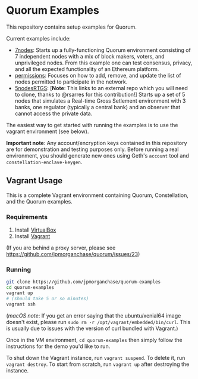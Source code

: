 # Quorum Examples

This repository contains setup examples for Quorum.

Current examples include:
* [7nodes](https://github.com/jpmorganchase/quorum-examples/tree/master/examples/7nodes): Starts up a fully-functioning Quorum environment consisting of 7 independent nodes with a mix of block makers, voters, and unprivileged nodes. From this example one can test consensus, privacy, and all the expected functionality of an Ethereum platform.
* [permissions](https://github.com/jpmorganchase/quorum-examples/tree/master/examples/permissions): Focuses on how to add, remove, and update the list of nodes permitted to participate in the network.
* [5nodesRTGS](https://github.com/bacen/quorum-examples/tree/master/examples/5nodesRTGS): [__Note__: This links to an external repo which you will need to clone, thanks to @rsarres for this contribution!] Starts up a set of 5 nodes that simulates a Real-time Gross Setlement environment with 3 banks, one regulator (typically a central bank) and an observer that cannot access the private data. 

The easiest way to get started with running the examples is to use the vagrant environment (see below).

**Important note**: Any account/encryption keys contained in this repository are for
demonstration and testing purposes only. Before running a real environment, you should
generate new ones using Geth's `account` tool and `constellation-enclave-keygen`.

## Vagrant Usage

This is a complete Vagrant environment containing Quorum, Constellation, and the
Quorum examples.

### Requirements

  1. Install [VirtualBox](https://www.virtualbox.org/wiki/Downloads)
  1. Install [Vagrant](https://www.vagrantup.com/downloads.html)

(If you are behind a proxy server, please see https://github.com/jpmorganchase/quorum/issues/23)

### Running

```sh
git clone https://github.com/jpmorganchase/quorum-examples
cd quorum-examples
vagrant up
# (should take 5 or so minutes)
vagrant ssh
```

(*macOS note*: If you get an error saying that the ubuntu/xenial64 image doesn't
exist, please run `sudo rm -r /opt/vagrant/embedded/bin/curl`. This is usually due to
issues with the version of curl bundled with Vagrant.)

Once in the VM environment, `cd quorum-examples` then simply follow the
instructions for the demo you'd like to run.

To shut down the Vagrant instance, run `vagrant suspend`. To delete it, run
`vagrant destroy`. To start from scratch, run `vagrant up` after destroying the
instance.

